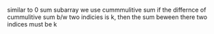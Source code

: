 similar to 0 sum subarray
we use cummmulitive sum
if the differnce of cummulitive sum b/w two indicies is k, then the sum beween there two indices must be k